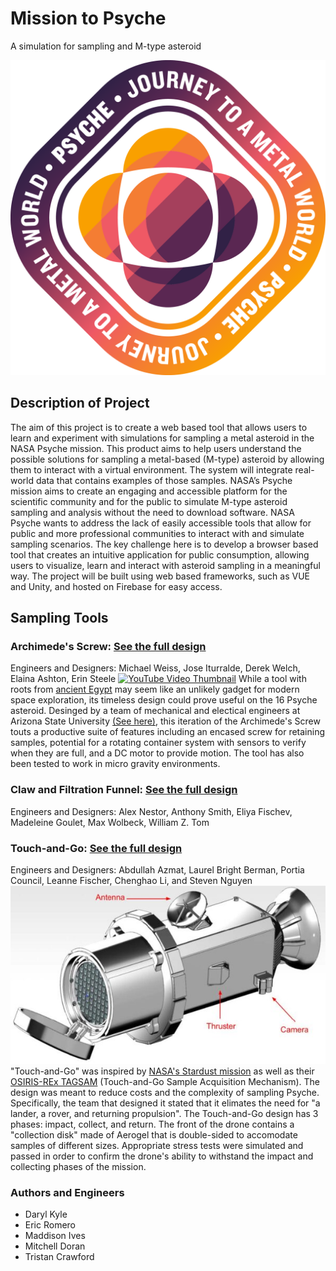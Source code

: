 # Mission to Psyche
A simulation for sampling and M-type asteroid

![Logo](Psyche_LogoAssets/Badge_Solid/Color/Psyche_BadgeSolid_Color-PNG.png)

## Description of Project
The aim of this project is to create a web based tool that allows users to learn and 
experiment with simulations for sampling a metal asteroid in the NASA Psyche mission. 
This product aims to help users understand the possible solutions for sampling a 
metal-based (M-type) asteroid by allowing them to interact with a virtual environment. 
The system will integrate real-world data that contains examples of those samples. 
NASA’s Psyche mission aims to create an engaging and accessible platform for the 
scientific community and for the public to simulate M-type asteroid sampling and 
analysis without the need to download software.  NASA Psyche wants to address the lack 
of easily accessible tools that allow for public and more professional communities to 
interact with and simulate sampling scenarios. The key challenge here is to develop a 
browser based tool that creates an intuitive application for public consumption, 
allowing users to visualize, learn and interact with asteroid sampling in a meaningful 
way. The project will be built using web based frameworks, such as VUE and Unity, and 
hosted on Firebase for easy access.

## Sampling Tools
### Archimede's Screw: [See the full design](https://psyche.asu.edu/get-involved/capstone-projects/capstone-projects-tungsten-class/sample-acquisition-archimedes-screw-for-sample-collection-asu/)
Engineers and Designers: Michael Weiss, Jose Iturralde, Derek Welch, Elaina Ashton, Erin Steele
[![YouTube Video Thumbnail](https://img.youtube.com/vi/feEFtjRX6PY/maxresdefault.jpg)](https://www.youtube.com/watch?v=feEFtjRX6PY)
While a tool with roots from [ancient Egypt](https://en.wikipedia.org/wiki/Archimedes%27_screw) may seem like an unlikely gadget for modern space exploration, its timeless design could prove useful on the 16 Psyche asteroid. Desinged by a team of mechanical and electical engineers at Arizona State University [(See here)](https://psyche.asu.edu/get-involved/capstone-projects/capstone-projects-tungsten-class/sample-acquisition-archimedes-screw-for-sample-collection-asu/), this iteration of the Archimede's Screw touts a productive suite of features including an encased screw for retaining samples, potential for a rotating container system with sensors to verify when they are full, and a DC motor to provide motion. The tool has also been tested to work in micro gravity environments.  
### Claw and Filtration Funnel: [See the full design](https://psyche.asu.edu/get-involved/capstone-projects/capstone-projects-tungsten-class/isru-claw-and-filtration-funnel-rit/)
Engineers and Designers: Alex Nestor, Anthony Smith, Eliya Fischev, Madeleine Goulet, Max Wolbeck, William Z. Tom
###  Touch-and-Go: [See the full design](https://psyche.asu.edu/get-involved/capstone-projects/capstone-projects-tungsten-class/sample-return-nasa-psyche-sample-return-osu/)
Engineers and Designers: Abdullah Azmat, Laurel Bright Berman, Portia Council, Leanne Fischer, Chenghao Li, and Steven Nguyen
![Touch-and-Go](Psyche_LogoAssets/Touch-and-go/slack-message-for-website-final-draft3-600x339.jpg)
"Touch-and-Go" was inspired by [NASA's Stardust mission](https://science.nasa.gov/mission/stardust/) as well as their [OSIRIS-REx TAGSAM](https://www.nasa.gov/news-release/nasas-osiris-rex-spacecraft-successfully-touches-asteroid/) (Touch-and-Go Sample Acquisition Mechanism). The design was meant to reduce costs and the complexity of sampling Psyche. Specifically, the team that designed it stated that it elimates the need for "a lander, a rover, and returning propulsion". The Touch-and-Go design has 3 phases: impact, collect, and return. The front of the drone contains a "collection disk" made of Aerogel that is double-sided to accomodate samples of different sizes. Appropriate stress tests were simulated and passed in order to confirm the drone's ability to withstand the impact and collecting phases of the mission.

### Authors and Engineers
* Daryl Kyle
* Eric Romero
* Maddison Ives
* Mitchell Doran
* Tristan Crawford
